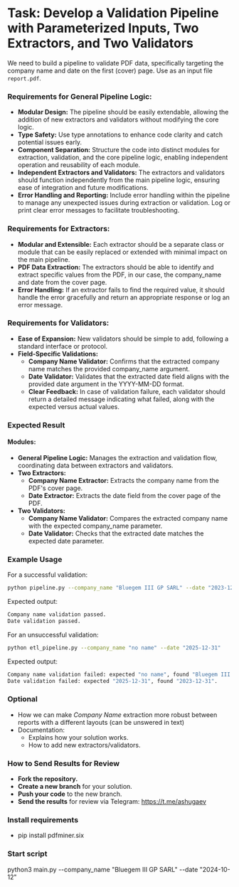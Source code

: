 # Task: Develop a Validation Pipeline with Parameterized Inputs, Two Extractors, and Two Validators

We need to build a pipeline to validate PDF data, specifically targeting the company name and date on the first (cover) page. Use as an input file `report.pdf`.

### Requirements for General Pipeline Logic:
- **Modular Design:** The pipeline should be easily extendable, allowing the addition of new extractors and validators without modifying the core logic.
- **Type Safety:** Use type annotations to enhance code clarity and catch potential issues early.
- **Component Separation:** Structure the code into distinct modules for extraction, validation, and the core pipeline logic, enabling independent operation and reusability of each module.
- **Independent Extractors and Validators:** The extractors and validators should function independently from the main pipeline logic, ensuring ease of integration and future modifications.
- **Error Handling and Reporting:** Include error handling within the pipeline to manage any unexpected issues during extraction or validation. Log or print clear error messages to facilitate troubleshooting.

### Requirements for Extractors:
- **Modular and Extensible:** Each extractor should be a separate class or module that can be easily replaced or extended with minimal impact on the main pipeline.
- **PDF Data Extraction:** The extractors should be able to identify and extract specific values from the PDF, in our case, the company_name and date from the cover page.
- **Error Handling:** If an extractor fails to find the required value, it should handle the error gracefully and return an appropriate response or log an error message.

### Requirements for Validators:
- **Ease of Expansion:** New validators should be simple to add, following a standard interface or protocol.
- **Field-Specific Validations:**
  - **Company Name Validator:** Confirms that the extracted company name matches the provided company_name argument.
  - **Date Validator:** Validates that the extracted date field aligns with the provided date argument in the YYYY-MM-DD format.
  - **Clear Feedback:** In case of validation failure, each validator should return a detailed message indicating what failed, along with the expected versus actual values.

### Expected Result
#### Modules:
- **General Pipeline Logic:** Manages the extraction and validation flow, coordinating data between extractors and validators.
- **Two Extractors:**
  - **Company Name Extractor:** Extracts the company name from the PDF's cover page.
  - **Date Extractor:** Extracts the date field from the cover page of the PDF.
- **Two Validators:**
  - **Company Name Validator:** Compares the extracted company name with the expected company_name parameter.
  - **Date Validator:** Checks that the extracted date matches the expected date parameter.

### Example Usage
For a successful validation:
```bash
python pipeline.py --company_name "Bluegem III GP SARL" --date "2023-12-31"
```
Expected output:
```bash
Company name validation passed.
Date validation passed.
```

For an unsuccessful validation:
```bash
python etl_pipeline.py --company_name "no name" --date "2025-12-31"
```
Expected output:
```bash
Company name validation failed: expected "no name", found "Bluegem III GP SARL".
Date validation failed: expected "2025-12-31", found "2023-12-31".
```

### Optional
- How we can make *Company Name* extraction more robust between reports with a different layouts (can be unswered in text)
- Documentation:
  - Explains how your solution works.
  - How to add new extractors/validators.

### How to Send Results for Review
- **Fork the repository.**
- **Create a new branch** for your solution.
- **Push your code** to the new branch.
- **Send the results** for review via Telegram: https://t.me/ashugaev


### Install requirements
- pip install pdfminer.six

### Start script
python3 main.py --company_name "Bluegem III GP SARL" --date "2024-10-12"